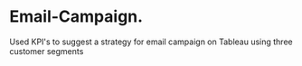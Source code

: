 # Email-Campaign.
Used KPI's to suggest a strategy for email campaign on Tableau using three customer segments
